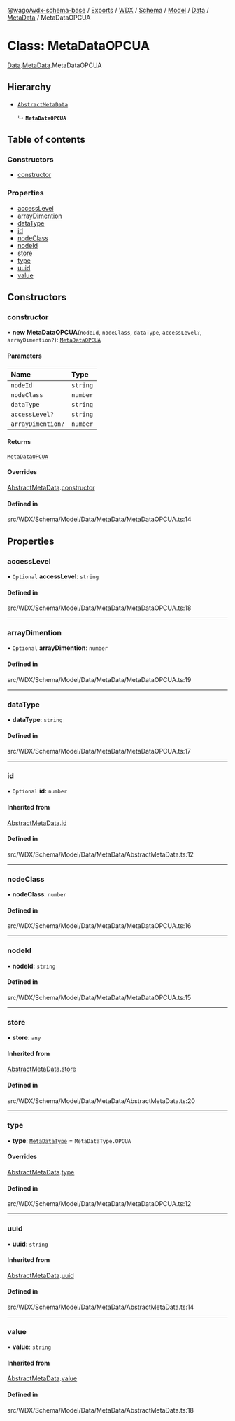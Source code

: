 [@wago/wdx-schema-base](../README.md) / [Exports](../modules.md) / [WDX](../modules/WDX.md) / [Schema](../modules/WDX.Schema.md) / [Model](../modules/WDX.Schema.Model.md) / [Data](../modules/WDX.Schema.Model.Data.md) / [MetaData](../modules/WDX.Schema.Model.Data.MetaData.md) / MetaDataOPCUA

# Class: MetaDataOPCUA

[Data](../modules/WDX.Schema.Model.Data.md).[MetaData](../modules/WDX.Schema.Model.Data.MetaData.md).MetaDataOPCUA

## Hierarchy

- [`AbstractMetaData`](WDX.Schema.Model.Data.MetaData.AbstractMetaData.md)

  ↳ **`MetaDataOPCUA`**

## Table of contents

### Constructors

- [constructor](WDX.Schema.Model.Data.MetaData.MetaDataOPCUA.md#constructor)

### Properties

- [accessLevel](WDX.Schema.Model.Data.MetaData.MetaDataOPCUA.md#accesslevel)
- [arrayDimention](WDX.Schema.Model.Data.MetaData.MetaDataOPCUA.md#arraydimention)
- [dataType](WDX.Schema.Model.Data.MetaData.MetaDataOPCUA.md#datatype)
- [id](WDX.Schema.Model.Data.MetaData.MetaDataOPCUA.md#id)
- [nodeClass](WDX.Schema.Model.Data.MetaData.MetaDataOPCUA.md#nodeclass)
- [nodeId](WDX.Schema.Model.Data.MetaData.MetaDataOPCUA.md#nodeid)
- [store](WDX.Schema.Model.Data.MetaData.MetaDataOPCUA.md#store)
- [type](WDX.Schema.Model.Data.MetaData.MetaDataOPCUA.md#type)
- [uuid](WDX.Schema.Model.Data.MetaData.MetaDataOPCUA.md#uuid)
- [value](WDX.Schema.Model.Data.MetaData.MetaDataOPCUA.md#value)

## Constructors

### constructor

• **new MetaDataOPCUA**(`nodeId`, `nodeClass`, `dataType`, `accessLevel?`, `arrayDimention?`): [`MetaDataOPCUA`](WDX.Schema.Model.Data.MetaData.MetaDataOPCUA.md)

#### Parameters

| Name | Type |
| :------ | :------ |
| `nodeId` | `string` |
| `nodeClass` | `number` |
| `dataType` | `string` |
| `accessLevel?` | `string` |
| `arrayDimention?` | `number` |

#### Returns

[`MetaDataOPCUA`](WDX.Schema.Model.Data.MetaData.MetaDataOPCUA.md)

#### Overrides

[AbstractMetaData](WDX.Schema.Model.Data.MetaData.AbstractMetaData.md).[constructor](WDX.Schema.Model.Data.MetaData.AbstractMetaData.md#constructor)

#### Defined in

src/WDX/Schema/Model/Data/MetaData/MetaDataOPCUA.ts:14

## Properties

### accessLevel

• `Optional` **accessLevel**: `string`

#### Defined in

src/WDX/Schema/Model/Data/MetaData/MetaDataOPCUA.ts:18

___

### arrayDimention

• `Optional` **arrayDimention**: `number`

#### Defined in

src/WDX/Schema/Model/Data/MetaData/MetaDataOPCUA.ts:19

___

### dataType

• **dataType**: `string`

#### Defined in

src/WDX/Schema/Model/Data/MetaData/MetaDataOPCUA.ts:17

___

### id

• `Optional` **id**: `number`

#### Inherited from

[AbstractMetaData](WDX.Schema.Model.Data.MetaData.AbstractMetaData.md).[id](WDX.Schema.Model.Data.MetaData.AbstractMetaData.md#id)

#### Defined in

src/WDX/Schema/Model/Data/MetaData/AbstractMetaData.ts:12

___

### nodeClass

• **nodeClass**: `number`

#### Defined in

src/WDX/Schema/Model/Data/MetaData/MetaDataOPCUA.ts:16

___

### nodeId

• **nodeId**: `string`

#### Defined in

src/WDX/Schema/Model/Data/MetaData/MetaDataOPCUA.ts:15

___

### store

• **store**: `any`

#### Inherited from

[AbstractMetaData](WDX.Schema.Model.Data.MetaData.AbstractMetaData.md).[store](WDX.Schema.Model.Data.MetaData.AbstractMetaData.md#store)

#### Defined in

src/WDX/Schema/Model/Data/MetaData/AbstractMetaData.ts:20

___

### type

• **type**: [`MetaDataType`](../enums/WDX.Schema.Model.Data.MetaData.MetaDataType.md) = `MetaDataType.OPCUA`

#### Overrides

[AbstractMetaData](WDX.Schema.Model.Data.MetaData.AbstractMetaData.md).[type](WDX.Schema.Model.Data.MetaData.AbstractMetaData.md#type)

#### Defined in

src/WDX/Schema/Model/Data/MetaData/MetaDataOPCUA.ts:12

___

### uuid

• **uuid**: `string`

#### Inherited from

[AbstractMetaData](WDX.Schema.Model.Data.MetaData.AbstractMetaData.md).[uuid](WDX.Schema.Model.Data.MetaData.AbstractMetaData.md#uuid)

#### Defined in

src/WDX/Schema/Model/Data/MetaData/AbstractMetaData.ts:14

___

### value

• **value**: `string`

#### Inherited from

[AbstractMetaData](WDX.Schema.Model.Data.MetaData.AbstractMetaData.md).[value](WDX.Schema.Model.Data.MetaData.AbstractMetaData.md#value)

#### Defined in

src/WDX/Schema/Model/Data/MetaData/AbstractMetaData.ts:18
